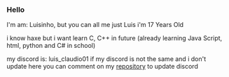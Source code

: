 ### Hello

I'm am: Luisinho, but you can all me just Luis
i'm 17 Years Old

i know haxe but i want learn C, C++ in future
(already learning Java Script, html, python and C# in school)

my discord is: luis_claudio01
if my discord is not the same and i don't update here you can comment on my [repository](https://github.com/Luisinhi010/Luisinhi010) to update discord

<!--![Luisinhi010's GitHub stats](https://github-readme-stats.vercel.app/api?username=Luisinhi010&show_icons=true&theme=dark&count_private=true)-->

<!--[![Top Langs](https://github-readme-stats.vercel.app/api/top-langs/?username=Luisinhi010&theme=dark&layout=compact)](https://github.com/anuraghazra/github-readme-stats)-->

<!-- I Fucking Hate Myself.-->
<!-- Amazing.-->

<!--
**Luisinhi010/Luisinhi010** is a ✨ _special_ ✨ repository because its `README.md` (this file) appears on your GitHub profile.

Here are some ideas to get you started:

- 🔭 I’m currently working on ...
- 🌱 I’m currently learning ...
- 👯 I’m looking to collaborate on ...
- 🤔 I’m looking for help with ...
- 💬 Ask me about ...
- 📫 How to reach me: ...
- 😄 Pronouns: ...
- ⚡ Fun fact: ...
-->
